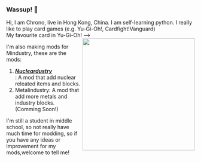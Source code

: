 ### Wassup! 👋
  
Hi, I am Chrono, live in Hong Kong, China. I am self-learning python.
I really like to play card games (e.g. Yu-Gi-Oh!, Cardfight!Vanguard)
<br/>
My favourite card in Yu-Gi-Oh! --> <img src="https://ms.yugipedia.com//thumb/4/48/AvendreadSavior-MADU-JP-VG-artwork.png/275px-AvendreadSavior-MADU-JP-VG-artwork.png" width="300" align="right"/><br/>

I'm also making mods for Mindustry, these are the mods:
1. [***Nucleardustry***](https://github.com/Chrono-Heritage/Nucleardustry) <br/>: A mod that add nuclear releated items and blocks.
2. Metalindustry: A mod that add more metals and industry blocks. (Comming Soon!)

I'm still a student in middle school, so not really have much time for modding, so if you have any ideas or improvement for my mods,welcome to tell me!

